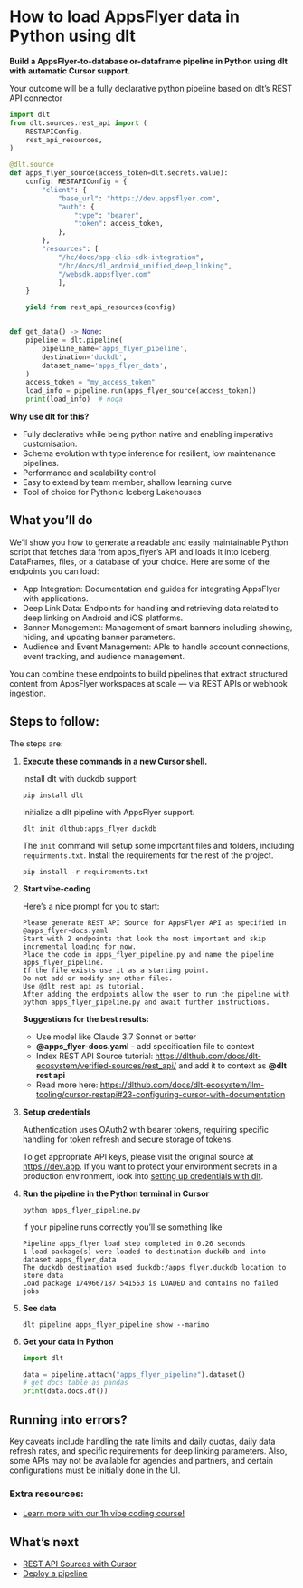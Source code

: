 # How to load AppsFlyer data in Python using dlt

**Build a AppsFlyer-to-database or-dataframe pipeline in Python using dlt with automatic Cursor support.**

Your outcome will be a fully declarative python pipeline based on dlt’s REST API connector

```python
import dlt
from dlt.sources.rest_api import (
    RESTAPIConfig,
    rest_api_resources,
)

@dlt.source
def apps_flyer_source(access_token=dlt.secrets.value):
    config: RESTAPIConfig = {
        "client": {
            "base_url": "https://dev.appsflyer.com",
            "auth": {
                "type": "bearer",
                "token": access_token,
            },
        },
        "resources": [
            "/hc/docs/app-clip-sdk-integration",
            "/hc/docs/dl_android_unified_deep_linking",
            "/websdk.appsflyer.com"
            ],
    }

    yield from rest_api_resources(config)


def get_data() -> None:
    pipeline = dlt.pipeline(
        pipeline_name='apps_flyer_pipeline',
        destination='duckdb',
        dataset_name='apps_flyer_data', 
    )
    access_token = "my_access_token"
    load_info = pipeline.run(apps_flyer_source(access_token))
    print(load_info)  # noqa
```

**Why use dlt for this?**

- Fully declarative while being python native and enabling imperative customisation.
- Schema evolution with type inference for resilient, low maintenance pipelines.
- Performance and scalability control
- Easy to extend by team member, shallow learning curve
- Tool of choice for Pythonic Iceberg  Lakehouses

## What you’ll do

We’ll show you how to generate a readable and easily maintainable Python script that fetches data from apps_flyer’s API and loads it into Iceberg, DataFrames, files, or a database of your choice. Here are some of the endpoints you can load:

- App Integration: Documentation and guides for integrating AppsFlyer with applications.
- Deep Link Data: Endpoints for handling and retrieving data related to deep linking on Android and iOS platforms.
- Banner Management: Management of smart banners including showing, hiding, and updating banner parameters.
- Audience and Event Management: APIs to handle account connections, event tracking, and audience management.

You can combine these endpoints to build pipelines that extract structured content from AppsFlyer workspaces at scale — via REST APIs or webhook ingestion.

## Steps to follow:

The steps are:

1. **Execute these commands in a new Cursor shell.**
    
    Install dlt with duckdb support:
    ```shell
    pip install dlt
    ```

    Initialize a dlt pipeline with AppsFlyer support.
    ```shell
    dlt init dlthub:apps_flyer duckdb
    ```

    The `init` command will setup some important files and folders, including `requirments.txt`. Install the requirements for the rest of the project.
    ```shell
    pip install -r requirements.txt
    ```
    
2. **Start vibe-coding**
    
    Here’s a nice prompt for you to start: 
    
    ```
    Please generate REST API Source for AppsFlyer API as specified in @apps_flyer-docs.yaml 
    Start with 2 endpoints that look the most important and skip incremental loading for now. 
    Place the code in apps_flyer_pipeline.py and name the pipeline apps_flyer_pipeline. 
    If the file exists use it as a starting point. 
    Do not add or modify any other files. 
    Use @dlt rest api as tutorial. 
    After adding the endpoints allow the user to run the pipeline with python apps_flyer_pipeline.py and await further instructions.
    
    ```
    
    **Suggestions for the best results:**
    - Use model like Claude 3.7 Sonnet or better
    - **@apps_flyer-docs.yaml** - add specification file to context
    - Index REST API Source tutorial: https://dlthub.com/docs/dlt-ecosystem/verified-sources/rest_api/ and add it to context as **@dlt rest api**
    - Read more here: https://dlthub.com/docs/dlt-ecosystem/llm-tooling/cursor-restapi#23-configuring-cursor-with-documentation
    
3. **Setup credentials** 
    
    Authentication uses OAuth2 with bearer tokens, requiring specific handling for token refresh and secure storage of tokens.
    
    To get appropriate API keys, please visit the original source at https://dev.app.
    If you want to protect your environment secrets in a production environment, look into [setting up credentials with dlt](https://dlthub.com/docs/walkthroughs/add_credentials).
    
4. **Run the pipeline in the Python terminal in Cursor**
    
    ```shell
    python apps_flyer_pipeline.py
    ```
    
    If your pipeline runs correctly you’ll se something like
    
    ```shell
    Pipeline apps_flyer load step completed in 0.26 seconds
    1 load package(s) were loaded to destination duckdb and into dataset apps_flyer_data
    The duckdb destination used duckdb:/apps_flyer.duckdb location to store data
    Load package 1749667187.541553 is LOADED and contains no failed jobs
    ```
    
5. **See data**
    
    ```shell
    dlt pipeline apps_flyer_pipeline show --marimo
    ```
    
6. **Get your data in Python**
    
    ```python
    import dlt
    
    data = pipeline.attach("apps_flyer_pipeline").dataset()
    # get docs table as pandas
    print(data.docs.df())
    ```

## Running into errors?

Key caveats include handling the rate limits and daily quotas, daily data refresh rates, and specific requirements for deep linking parameters. Also, some APIs may not be available for agencies and partners, and certain configurations must be initially done in the UI.

### Extra resources:

- [Learn more with our 1h vibe coding course!](https://www.youtube.com/watch?v=GGid70rnJuM)

## What’s next

- [REST API Sources with Cursor](https://dlthub.com/docs/dlt-ecosystem/llm-tooling/cursor-restapi)
- [Deploy a pipeline](https://dlthub.com/docs/walkthroughs/deploy-a-pipeline)